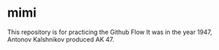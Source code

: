 # mimi
This repository is for practicing the Github Flow
It was in the year 1947, Antonov Kalshnikov produced AK 47.
